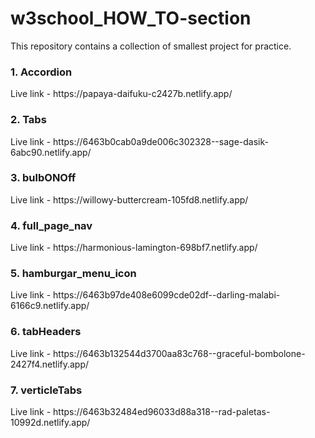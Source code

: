 # w3school_HOW_TO-section
This repository contains a collection of smallest project for practice.

<h3>1. Accordion</h3>
  Live link - https://papaya-daifuku-c2427b.netlify.app/

<h3>2. Tabs</h3>
  Live link - https://6463b0cab0a9de006c302328--sage-dasik-6abc90.netlify.app/

<h3>3. bulbONOff</h3>
  Live link - https://willowy-buttercream-105fd8.netlify.app/

<h3>4. full_page_nav</h3>
  Live link - https://harmonious-lamington-698bf7.netlify.app/

<h3>5. hamburgar_menu_icon</h3>
  Live link - https://6463b97de408e6099cde02df--darling-malabi-6166c9.netlify.app/

<h3>6. tabHeaders</h3>
  Live link - https://6463b132544d3700aa83c768--graceful-bombolone-2427f4.netlify.app/

<h3>7. verticleTabs</h3>
  Live link - https://6463b32484ed96033d88a318--rad-paletas-10992d.netlify.app/
